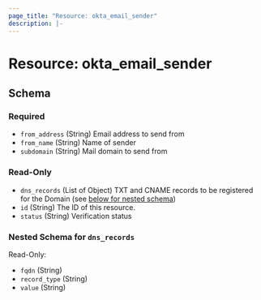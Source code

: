 ```yaml
---
page_title: "Resource: okta_email_sender"
description: |-
---
```


# Resource: okta_email_sender

<!-- schema generated by tfplugindocs -->

## Schema

### Required

- `from_address` (String) Email address to send from
- `from_name` (String) Name of sender
- `subdomain` (String) Mail domain to send from

### Read-Only

- `dns_records` (List of Object) TXT and CNAME records to be registered for the Domain (see [below for nested schema](#nestedatt--dns_records))
- `id` (String) The ID of this resource.
- `status` (String) Verification status

<a id="nestedatt--dns_records"></a>

### Nested Schema for `dns_records`

Read-Only:

- `fqdn` (String)
- `record_type` (String)
- `value` (String)
